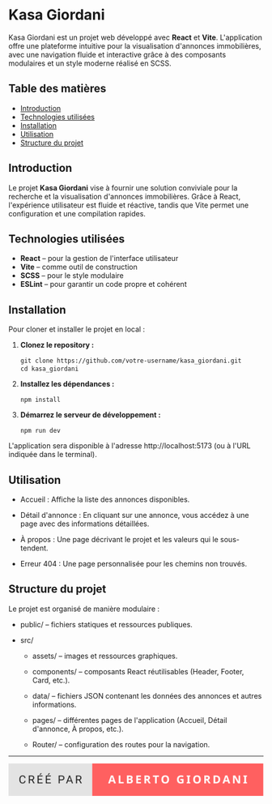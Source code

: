 # Kasa Giordani

Kasa Giordani est un projet web développé avec **React** et **Vite**. L'application offre une plateforme intuitive pour la visualisation d'annonces immobilières, avec une navigation fluide et interactive grâce à des composants modulaires et un style moderne réalisé en SCSS.


## Table des matières

- [Introduction](#introduction)
- [Technologies utilisées](#technologies-utilisées)
- [Installation](#installation)
- [Utilisation](#utilisation)
- [Structure du projet](#structure-du-projet)


## Introduction

Le projet **Kasa Giordani** vise à fournir une solution conviviale pour la recherche et la visualisation d'annonces immobilières. Grâce à React, l'expérience utilisateur est fluide et réactive, tandis que Vite permet une configuration et une compilation rapides.

## Technologies utilisées

- **React** – pour la gestion de l'interface utilisateur
- **Vite** – comme outil de construction 
- **SCSS** – pour le style modulaire
- **ESLint** – pour garantir un code propre et cohérent

## Installation

Pour cloner et installer le projet en local :

1. **Clonez le repository :**
   ```
   git clone https://github.com/votre-username/kasa_giordani.git
   cd kasa_giordani
   ```

2. **Installez les dépendances :**
    ```
    npm install
    ```

3. **Démarrez le serveur de développement :**
    ```
    npm run dev
    ```

L'application sera disponible à l'adresse http://localhost:5173 (ou à l'URL indiquée dans le terminal).


## Utilisation
- Accueil : Affiche la liste des annonces disponibles.

- Détail d'annonce : En cliquant sur une annonce, vous accédez à une page avec des informations détaillées.

- À propos : Une page décrivant le projet et les valeurs qui le sous-tendent.

- Erreur 404 : Une page personnalisée pour les chemins non trouvés.


## Structure du projet

Le projet est organisé de manière modulaire :

- public/ – fichiers statiques et ressources publiques.

- src/

    - assets/ – images et ressources graphiques.

    - components/ – composants React réutilisables (Header, Footer, Card, etc.).

    - data/ – fichiers JSON contenant les données des annonces et autres informations.

    - pages/ – différentes pages de l'application (Accueil, Détail d'annonce, À propos, etc.).

    - Router/ – configuration des routes pour la navigation.

---

![Créé par Alberto Giordani](./src/assets/images/créé-par-alberto-giordani.svg)